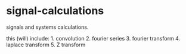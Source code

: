 # signal-calculations
signals and systems calculations.

this (will) include:
	1. convolution
	2. fourier series
	3. fourier transform
	4. laplace transform
	5. Z transform

